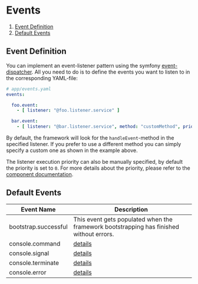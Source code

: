 # Events

1. [Event Definition](#event-definition)
2. [Default Events](#default-events)

## Event Definition

You can implement an event-listener pattern using the
symfony [event-dispatcher](https://symfony.com/doc/current/components/event_dispatcher.html). All you need to do is to
define the events you want to listen to in the corresponding YAML-file:

```yaml
# app/events.yaml
events:

  foo.event:
    - [ listener: "@foo.listener.service" ]

  bar.event:
    - [ listener: "@bar.listener.service", method: "customMethod", priority: 42 ]
```

By default, the framework will look for the `handleEvent`-method in the specified listener. If you prefer to use a
different method you can simply specify a custom one as shown in the example above.

The listener execution priority can also be manually specified, by default the priority is set to `0`. For more details
about the priority, please refer to
the [component documentation](https://symfony.com/doc/current/components/event_dispatcher.html#connecting-listeners).

## Default Events

| Event Name           | Description                                                                                                 |
|----------------------|-------------------------------------------------------------------------------------------------------------|
| bootstrap.successful | This event gets populated when the framework bootstrapping has finished without errors.                     |
| console.command      | [details](https://symfony.com/doc/current/components/console/events.html#the-consoleevents-command-event)   |
| console.signal       | [details](https://symfony.com/doc/current/components/console/events.html#the-consoleevents-signal-event)    |
| console.terminate    | [details](https://symfony.com/doc/current/components/console/events.html#the-consoleevents-terminate-event) |
| console.error        | [details](https://symfony.com/doc/current/components/console/events.html#the-consoleevents-error-event)     |

